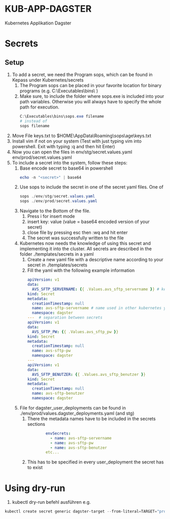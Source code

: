 # KUB-APP-DAGSTER
Kubernetes Applikation Dagster

# Secrets

## Setup

1. To add a secret, we need the Program sops, which can be found in Kepass under Kubernetes/secrets
   1. The Program sops can be placed in your favorite location for binary programs (e.g. C:\Executables\bins\ )
   2. Make sure, to include the folder where sops.exe is included into your path variables. Otherwise you will always have to specify the whole path for execution.
      ```powershell
      C:\Executables\bins\sops.exe filename
      # instead of
      sops filename
      ```
2. Move File keys.txt to $HOME\AppData\Roaming\sops\age\keys.txt
3. Install vim if not on your system (Test with just typing vim into powershell. Exit with typing :q and then hit Enter)
4. Now you can open the files in env/stg/secret.values.yaml env/prod/secret.values.yaml
5. To include a secret into the system, follow these steps:
   1. Base encode secret to base64 in powershell
      ```powershell
      echo -n "<secret>" | base64
      ```
    2. Use sops to include the secret in one of the secret yaml files. One of
        ```powershell
        sops ./env/stg/secret.values.yaml
        sops ./env/prod/secret.values.yaml  
        ```
    3. Navigate to the Bottom of the file. 
       1. Press i for insert mode
       2. insert key: value (value = base64 encoded version of your secret)
       3. close file by pressing esc then :wq and hit enter
       4. The secret was successfully written to the file
    4. Kubernetes now needs the knowledge of using this secret and implementing it into the cluster. All secrets are described in the folder ./templates/secrets in a yaml
       1.   Create a new yaml file with a descriptive name according to your secret in ./templates/secrets
       2.   Fill the yaml with the following example information
            ```yaml
            apiVersion: v1
            data:
              AVS_SFTP_SERVERNAME: {{ .Values.avs_sftp_servername }} # key (AVS_SFTP_SERVERNAME) is how the environment variable will be named in dagster. .Values.avs_sftp_servername is the name in the according secrets file
            kind: Secret
            metadata:
              creationTimestamp: null
              name: avs-sftp-servername # name used in other kubernetes yaml files when referencing. 
              namespace: dagster
            ---  # separation between secrets
            apiVersion: v1
            data:
              AVS_SFTP_PW: {{ .Values.avs_sftp_pw }}
            kind: Secret
            metadata:
              creationTimestamp: null
              name: avs-sftp-pw
              namespace: dagster
            ---
            apiVersion: v1
            data:
              AVS_SFTP_BENUTZER: {{ .Values.avs_sftp_benutzer }}
            kind: Secret
            metadata:
              creationTimestamp: null
              name: avs-sftp-benutzer
              namespace: dagster
            ```
    5. File for dagster_user_deployments can be found in ./env/prod/values.dagster_deployments.yaml (and stg)
       1. There the metadata names have to be included in the secrets sections
          ```yaml
                  envSecrets:
                    - name: avs-sftp-servername
                    - name: avs-sftp-pw
                    - name: avs-sftp-benutzer
                  etc...
          ```
        2. This has to be specified in every user_deployment the secret has to exist
# Using dry-run

1. kubectl dry-run befehl ausführen
e.g.

```powershell
kubectl create secret generic dagster-target --from-literal=TARGET="prod" -n dagster --dry-run=client -oyaml
```
